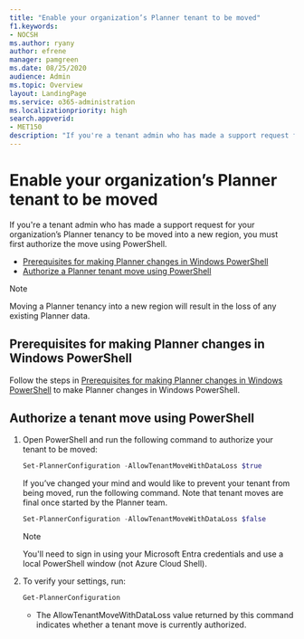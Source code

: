 ```yaml
---
title: "Enable your organization’s Planner tenant to be moved"
f1.keywords:
- NOCSH
ms.author: ryany
author: efrene
manager: pamgreen
ms.date: 08/25/2020
audience: Admin
ms.topic: Overview
layout: LandingPage
ms.service: o365-administration
ms.localizationpriority: high
search.appverid:
- MET150
description: "If you're a tenant admin who has made a support request for your organization’s Planner tenancy to be moved, first authorize using PowerShell"
---
```


# Enable your organization’s Planner tenant to be moved

If you're a tenant admin who has made a support request for your organization’s Planner tenancy to be moved into a new region, you must first authorize the move using PowerShell. 

- [Prerequisites for making Planner changes in Windows PowerShell](#prerequisites-for-making-planner-changes-in-windows-powershell)
- [Authorize a Planner tenant move using PowerShell](#authorize-a-tenant-move-using-powershell)

> [!NOTE]
> Moving a Planner tenancy into a new region will result in the loss of any existing Planner data.

## Prerequisites for making Planner changes in Windows PowerShell

Follow the steps in [Prerequisites for making Planner changes in Windows PowerShell](prerequisites-for-powershell.md) to make Planner changes in Windows PowerShell.

## Authorize a tenant move using PowerShell

1. Open PowerShell and run the following command to authorize your tenant to be moved:

   ```PowerShell
   Set-PlannerConfiguration -AllowTenantMoveWithDataLoss $true
   ```

   If you’ve changed your mind and would like to prevent your tenant from being moved, run the following command. Note that tenant moves are final once started by the Planner team.

   ```PowerShell
   Set-PlannerConfiguration -AllowTenantMoveWithDataLoss $false
   ```

   > [!NOTE]
   > You'll need to sign in using your Microsoft Entra credentials and use a local PowerShell window (not Azure Cloud Shell).

2. To verify your settings, run:

   ```PowerShell
   Get-PlannerConfiguration
   ```

   - The AllowTenantMoveWithDataLoss value returned by this command indicates whether a tenant move is currently authorized.
